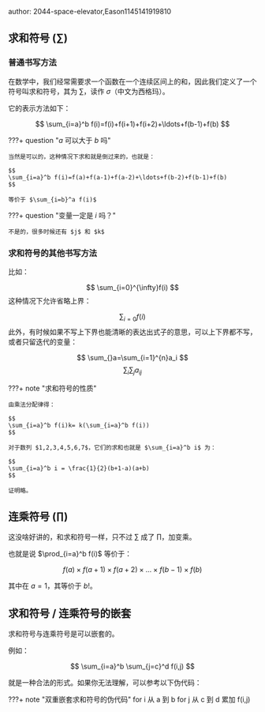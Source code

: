 author: 2044-space-elevator,Eason1145141919810

## 求和符号 ($\sum$)

### 普通书写方法

在数学中，我们经常需要求一个函数在一个连续区间上的和，因此我们定义了一个符号叫求和符号，其为 $\sum$，读作 $\sigma$（中文为西格玛）。

它的表示方法如下：

$$
\sum_{i=a}^b f(i)=f(i)+f(i+1)+f(i+2)+\ldots+f(b-1)+f(b)
$$

???+ question "$a$ 可以大于 $b$ 吗"

	当然是可以的，这种情况下求和就是倒过来的，也就是：

	$$
	\sum_{i=a}^b f(i)=f(a)+f(a-1)+f(a-2)+\ldots+f(b-2)+f(b-1)+f(b)
	$$

	等价于 $\sum_{i=b}^a f(i)$


???+ question "变量一定是 $i$ 吗？"

	不是的，很多时候还有 $j$ 和 $k$

### 求和符号的其他书写方法

比如：

$$
\sum_{i=0}^{\infty}f(i)
$$
这种情况下允许省略上界：

$$
\sum_{i=0}f(i)
$$
此外，有时候如果不写上下界也能清晰的表达出式子的意思，可以上下界都不写，或者只留迭代的变量：

$$
\sum_{}a=\sum_{i=1}^{n}a_i
$$
$$
\sum_{i}\sum_{j}a_{ij}
$$

???+ note "求和符号的性质"

    由乘法分配律得：

    $$
    \sum_{i=a}^b f(i)k= k(\sum_{i=a}^b f(i))
    $$

    对于数列 $1,2,3,4,5,6,7$，它们的求和也就是 $\sum_{i=a}^b i$ 为：

    $$
    \sum_{i=a}^b i = \frac{1}{2}(b+1-a)(a+b)
    $$

    证明略。

## 连乘符号 ($\prod$)

这没啥好讲的，和求和符号一样，只不过 $\sum$ 成了 $\prod$，加变乘。

也就是说 $\prod_{i=a}^b f(i)$ 等价于：

$$
f(a)\times f(a+1)\times f(a+2)\times \ldots \times f(b-1)\times f(b)
$$

其中在 $a=1$，其等价于 $b!$。

## 求和符号 / 连乘符号的嵌套

求和符号与连乘符号是可以嵌套的。

例如：

$$
\sum_{i=a}^b \sum_{j=c}^d f(i,j)
$$

就是一种合法的形式。如果你无法理解，可以参考以下伪代码：

???+ note "双重嵌套求和符号的伪代码"
    for i 从 a 到 b
        for j 从 c 到 d
	    累加 f(i,j)
